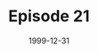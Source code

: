 ---
layout: podcast
title: Episode 21 
number: 21
subtitle: 
summary: 
date: 1999-12-31
location: https://dl.dropboxusercontent.com/s/b6jan6c30rbybcg/watir_podcast_21.mp3?dl=0
size: 
duration: 
---